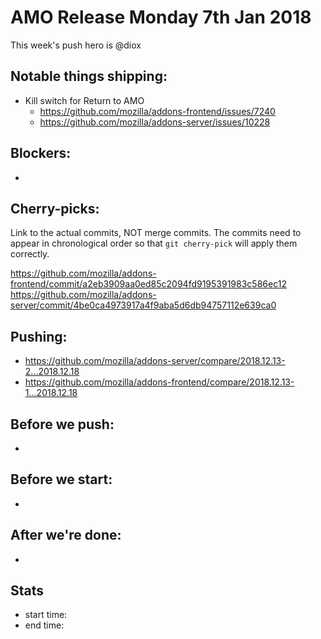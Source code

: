 # AMO Release Monday 7th Jan 2018

This week's push hero is @diox

## Notable things shipping:

* Kill switch for Return to AMO
  * https://github.com/mozilla/addons-frontend/issues/7240
  * https://github.com/mozilla/addons-server/issues/10228

## Blockers:

*

## Cherry-picks:

Link to the actual commits, NOT merge commits. The commits need to appear
in chronological order so that `git cherry-pick` will apply them correctly.

https://github.com/mozilla/addons-frontend/commit/a2eb3909aa0ed85c2094fd9195391983c586ec12
https://github.com/mozilla/addons-server/commit/4be0ca4973917a4f9aba5d6db94757112e639ca0

## Pushing:


* https://github.com/mozilla/addons-server/compare/2018.12.13-2...2018.12.18
* https://github.com/mozilla/addons-frontend/compare/2018.12.13-1...2018.12.18

## Before we push:

*

## Before we start:

*

## After we're done:

*

## Stats

* start time:
* end time:

